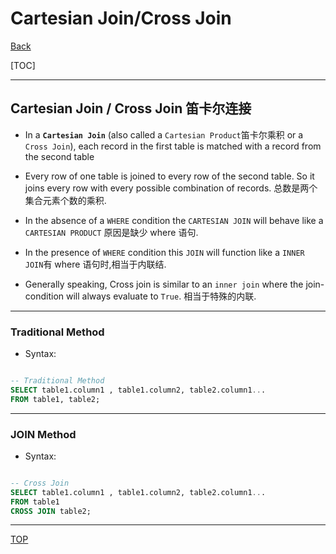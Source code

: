 # Cartesian Join/Cross Join

[Back](../../index.md)

[TOC]

---

## Cartesian Join / Cross Join 笛卡尔连接

- In a **`Cartesian Join`** (also called a `Cartesian Product`笛卡尔乘积 or a `Cross Join`), each record in the first table is matched with a record from the second table
  <br>

- Every row of one table is joined to every row of the second table. So it joins every row with every possible combination of records. 总数是两个集合元素个数的乘积.
  <br>

- In the absence of a `WHERE` condition the `CARTESIAN JOIN` will behave like a `CARTESIAN PRODUCT` 原因是缺少 where 语句.
  <br>

- In the presence of `WHERE` condition this `JOIN` will function like a `INNER JOIN`有 where 语句时,相当于内联结.
  <br>

- Generally speaking, Cross join is similar to an `inner join` where the join-condition will always evaluate to `True`. 相当于特殊的内联.
  <br>

---

### Traditional Method

- Syntax:

```SQL

-- Traditional Method
SELECT table1.column1 , table1.column2, table2.column1...
FROM table1, table2;

```

---

### JOIN Method

- Syntax:

```SQL

-- Cross Join
SELECT table1.column1 , table1.column2, table2.column1...
FROM table1
CROSS JOIN table2;

```

---

[TOP](#cartesian-joincross-join)
